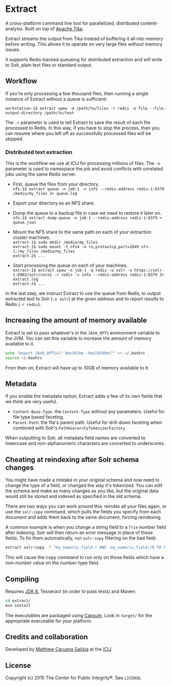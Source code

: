 # Extract

A cross-platform command line tool for parallelized, distributed content-analysis. Built on top of [Apache Tika](https://tika.apache.org/).

Extract streams the output from Tika instead of buffering it all into memory before writing. This allows it to operate on very large files without memory issues.

It supports Redis-backed queueing for distributed extraction and will write to Solr, plain text files or standard output.

## Workflow

If you're only processing a few thousand files, then running a single instance of Extract without a queue is sufficient:

`workstation-1$ extract spew -d /path/to/files -r redis -o file --file-output-directory /path/to/text`

The `-r` parameter is used to tell Extract to save the result of each file processed to Redis. In this way, if you have to stop the process, then you can resume where you left off as successfully processed files will be skipped.

### Distributed text extraction

This is the workflow we use at ICIJ for processing millions of files. The `-n` parameter is used to namespace the job
 and avoid conflicts with unrelated jobs using the same Redis server.

 - First, queue the files from your directory.  
`nfs-1$ extract queue -n job-1 -v info --redis-address redis-1:6379 /media/my_files 2> queue.log`

 - Export your directory as an NFS share.

 - Dump the queue to a backup file in case we need to restore it later on.  
 `nfs-1$ extract dump-queue -n job-1 --redis-address redis-1:6379 > queue.json`

 - Mount the NFS share to the same path on each of your extraction cluster machines.  
 `extract-1$ sudo mkdir /media/my_files`  
 `extract-1$ sudo mount -t nfs4 -o ro,proto=tcp,port=2049 nfs-1:/my_files /media/my_files`  
 `extract-2$ ...`

 - Start processing the queue on each of your machines.  
`extract-1$ extract spew -n job-1 -q redis -o solr -s https://solr-1:8983/solr/core1 -r redis -v info --redis-address redis-1:6379 2> extract.log`  
`extract-2$ ...`

In the last step, we instruct Extract to use the queue from Redis, to output extracted text to Solr (`-o solr`) at the given address and to report results to Redis (`-r redis`).

## Increasing the amount of memory available

Extract is set to pass whatever's in the `JAVA_OPTS` environment variable to the JVM. You can set this variable to increase the amount of memory available to it.

```bash
echo "export JAVA_OPTS=\"-Xms1024m -Xmx10240m\"" >> ~/.bashrc
source ~/.bashrc
```

From then on, Extract will have up to 10GB of memory available to it.

## Metadata

If you enable the metadata option, Extract adds a few of its own fields that we think are very useful.

 - `Content-Base-Type`: the `Content-Type` without any parameters. Useful for file type based faceting.
 - `Parent-Path`: the file's parent path. Useful for drill-down faceting when combined with Solr's `PathHierarchyTokenizerFactory`.

When outputting to Solr, all metadata field names are converted to lowercase and non-alphanumeric characters are converted to underscores.

## Cheating at reindexing after Solr schema changes

You might have made a mistake in your original schema and now need to change the type of a field, or changed the way it's tokenized. You can edit the schema and make as many changes as you like, but the original data would still be stored and indexed as specified in the old schema.

There are two ways you can work around this: reindex all your files again, or use the `solr-copy` command, which pulls the fields you specify from each document and adds them back to the same document, forcing reindexing.

A common example is when you change a string field to a `Trie` number field after indexing. Solr will then return an error message in place of these fields. To fix them automatically, run `solr-copy` filtering on the bad field.

```bash
extract solr-copy -f "my_numeric_field:* AND -my_numeric_field:[0 TO *]" -s ...
```

This will cause the copy command to run only on those fields which have a non-number value on the number-type field.

## Compiling

Requires [JDK 8](http://www.oracle.com/technetwork/java/javase/downloads/jdk8-downloads-2133151.html), Tesseract (in order to pass tests) and Maven:

```bash
cd extract/
mvn install
```

The executables are packaged using [Capsule](https://github.com/puniverse/capsule). Look in `target/` for the appropriate executable for your platform.

## Credits and collaboration

Developed by [Matthew Caruana Galizia](https://twitter.com/mcaruanagalizia) at the [ICIJ](http://www.icij.org/).

## License

Copyright (c) 2015 The Center for Public Integrity®. See `LICENSE`.
